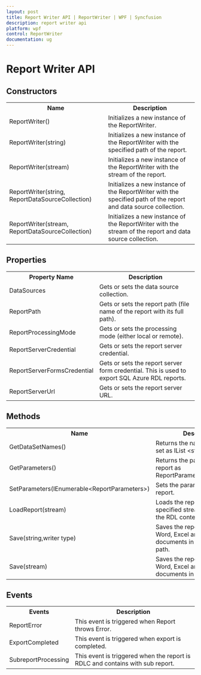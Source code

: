 ```yaml
---
layout: post
title: Report Writer API | ReportWriter | WPF | Syncfusion
description: report writer api
platform: wpf
control: ReportWriter
documentation: ug
---
```


# Report Writer API

## Constructors

<table>
<tr>
<th>
Name</th><th>
Description</th></tr>
<tr>
<td>
ReportWriter()</td><td>
Initializes a new instance of the ReportWriter.</td></tr>
<tr>
<td>
ReportWriter(string)</td><td>
Initializes a new instance of the ReportWriter with the specified path of the report.</td></tr>
<tr>
<td>
ReportWriter(stream)</td><td>
Initializes a new instance of the ReportWriter with the stream of the report.</td></tr>
<tr>
<td>
ReportWriter(string, ReportDataSourceCollection)</td><td>
Initializes a new instance of the ReportWriter with the specified path of the report and data source collection.</td></tr>
<tr>
<td>
ReportWriter(stream, ReportDataSourceCollection)</td><td>
Initializes a new instance of the ReportWriter with the stream of the report and data source collection.</td></tr>
</table>

## Properties

<table>
<tr>
<th>
Property Name</th><th>
Description </th></tr>
<tr>
<td>
DataSources</td><td>
Gets or sets the data source collection.</td></tr>
<tr>
<td>
ReportPath</td><td>
Gets or sets the report path (file name of the report with its full path).</td></tr>
<tr>
<td>
ReportProcessingMode</td><td>
Gets or sets the processing mode (either local or remote).</td></tr>
<tr>
<td>
ReportServerCredential</td><td>
Gets or sets the report server credential.</td></tr>
<tr>
<td>
ReportServerFormsCredential</td><td>
Gets or sets the report server form credential. This is used to export SQL Azure RDL reports.</td></tr>
<tr>
<td>
ReportServerUrl</td><td>
Gets or sets the report server URL.</td></tr>
</table>

## Methods

<table>
<tr>
<th>
Name</th><th>
Description</th></tr>
<tr>
<td>
GetDataSetNames()</td><td>
Returns the names of the data set as IList &lt;string&gt;.</td></tr>
<tr>
<td>
GetParameters()</td><td>
Returns the parameters of the report as ReportParameterInfoCollection.</td></tr>
<tr>
<td>
SetParameters(IEnumerable&lt;ReportParameters&gt;)</td><td>
Sets the parameters of the report.</td></tr>
<tr>
<td>
LoadReport(stream)</td><td>
Loads the report with the specified stream that contains the RDL contents.</td></tr>
<tr>
<td>
Save(string,writer type)</td><td>
Saves the report as a PDF, Word, Excel and Html documents in the mentioned path.</td></tr>
<tr>
<td>
Save(stream)</td><td>
Saves the report as a PDF, Word, Excel and Html documents in the stream.</td></tr>
</table>

## Events

<table>
<tr><th>
Events</th><th>
Description </th></tr>
<tr><td>
ReportError</td><td>
This event is triggered when Report throws Error.</td></tr>
<tr><td>
ExportCompleted</td><td>
This event is triggered when export is completed.</td></tr>
<tr><td>
SubreportProcessing</td><td>
This event is triggered when the report is RDLC and contains with sub report.</td></tr>
</table>